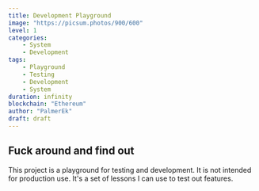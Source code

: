 ```yaml
---
title: Development Playground
image: "https://picsum.photos/900/600"
level: 1
categories:
    - System
    - Development
tags:
    - Playground
    - Testing
    - Development
    - System
duration: infinity
blockchain: "Ethereum"
author: "PalmerEk"
draft: draft
---
```


## Fuck around and find out

This project is a playground for testing and development. It is not intended for production use. It's a set of lessons I can use to test out features.
